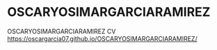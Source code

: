 # OSCARYOSIMARGARCIARAMIREZ
OSCARYOSIMARGARCIARAMIREZ CV
https://oscargarcia07.github.io/OSCARYOSIMARGARCIARAMIREZ/

